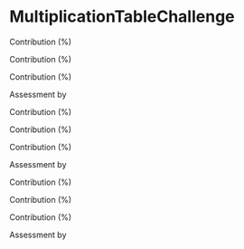 # MultiplicationTableChallenge

<John Mwai> Contribution (%)

<Theodora Moldovan> Contribution (%)

<Alice Pendergast> Contribution (%)

Assessment by <John Mwai>


<John Mwai> Contribution (%)

<Theodora Moldovan> Contribution (%)

<Alice Pendergast> Contribution (%)

Assessment by <Theodora Moldovan>


<John Mwai> Contribution (%)

<Theodora Moldovan> Contribution (%)

<Alice Pendergast> Contribution (%)

Assessment by <Alice Pendergast>

